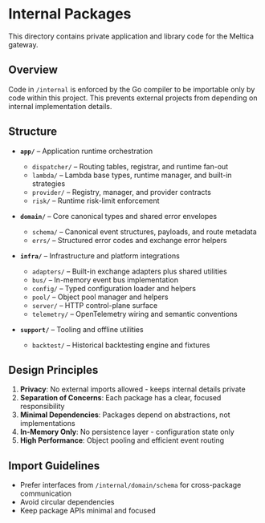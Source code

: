 # Internal Packages

This directory contains private application and library code for the Meltica gateway.

## Overview

Code in `/internal` is enforced by the Go compiler to be importable only by code within this project.
This prevents external projects from depending on internal implementation details.

## Structure

- **`app/`** – Application runtime orchestration
  - `dispatcher/` – Routing tables, registrar, and runtime fan-out
  - `lambda/` – Lambda base types, runtime manager, and built-in strategies
  - `provider/` – Registry, manager, and provider contracts
  - `risk/` – Runtime risk-limit enforcement

- **`domain/`** – Core canonical types and shared error envelopes
  - `schema/` – Canonical event structures, payloads, and route metadata
  - `errs/` – Structured error codes and exchange error helpers

- **`infra/`** – Infrastructure and platform integrations
  - `adapters/` – Built-in exchange adapters plus shared utilities
  - `bus/` – In-memory event bus implementation
  - `config/` – Typed configuration loader and helpers
  - `pool/` – Object pool manager and helpers
  - `server/` – HTTP control-plane surface
  - `telemetry/` – OpenTelemetry wiring and semantic conventions

- **`support/`** – Tooling and offline utilities
  - `backtest/` – Historical backtesting engine and fixtures

## Design Principles

1. **Privacy**: No external imports allowed - keeps internal details private
2. **Separation of Concerns**: Each package has a clear, focused responsibility
3. **Minimal Dependencies**: Packages depend on abstractions, not implementations
4. **In-Memory Only**: No persistence layer - configuration state only
5. **High Performance**: Object pooling and efficient event routing

## Import Guidelines

- Prefer interfaces from `/internal/domain/schema` for cross-package communication
- Avoid circular dependencies
- Keep package APIs minimal and focused
